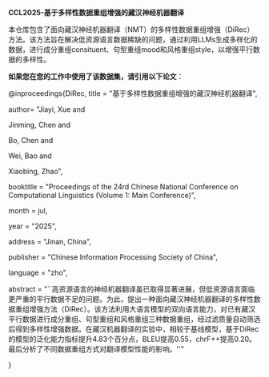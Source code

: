 **CCL2025-基于多样性数据重组增强的藏汉神经机器翻译**

本仓库包含了面向藏汉神经机器翻译（NMT）的多样性数据重组增强（DiRec）方法。该方法旨在解决低资源语言数据稀缺的问题，通过利用LLMs生成多样化的数据，进行成分重组consituent、句型重组mood和风格重组style，以增强平行数据的多样性。


**如果您在您的工作中使用了该数据集，请引用以下论文**：

@inproceedings{DiRec,
   title = "基于多样性数据重组增强的藏汉神经机器翻译",	

  author= "Jiayi, Xue  and

  Jinming, Chen  and

  Bo, Chen  and

  Wei, Bao  and

  Xiaobing, Zhao",

booktitle = "Proceedings of the 24rd Chinese National Conference on Computational Linguistics (Volume 1: Main Conference)",

month = jul,

year = "2025",

address = "Jinan, China",

publisher = "Chinese Information Processing Society of China",

language = "zho",

abstract = "``高资源语言的神经机器翻译虽已取得显著进展，但低资源语言面临更严重的平行数据不足的问题。为此，提出一种面向藏汉神经机器翻译的多样性数据重组增强方法（DiRec）。该方法利用大语言模型的双向语言能力，对已有藏汉平行数据进行成分重组、句型重组和风格重组三种数据重组，经过滤质量自动筛选后得到多样性增强数据。在藏汉机器翻译的实验中，相较于基线模型，基于DiRec的模型的泛化能力指标提升4.83个百分点，BLEU提高0.55，chrF++提高0.20。最后分析了不同数据重组方式对翻译模型性能的影响。''"

}
